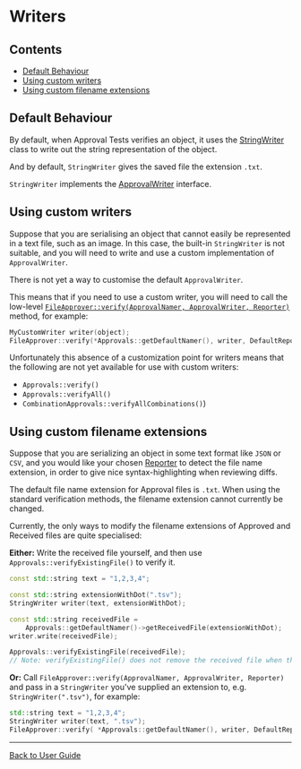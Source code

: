 <!--
GENERATED FILE - DO NOT EDIT
This file was generated by [MarkdownSnippets](https://github.com/SimonCropp/MarkdownSnippets).
Source File: /doc/mdsource/Writers.source.md
To change this file edit the source file and then execute ./run_markdown_templates.sh.
-->

<a id="top"></a>

# Writers

<!-- toc -->
## Contents

  * [Default Behaviour](#default-behaviour)
  * [Using custom writers](#using-custom-writers)
  * [Using custom filename extensions](#using-custom-filename-extensions)
<!-- endtoc -->


## Default Behaviour

By default, when Approval Tests verifies an object, it uses the [StringWriter](https://github.com/approvals/ApprovalTests.cpp/blob/master/ApprovalTests/writers/StringWriter.h) class to write out the string representation of the object.

And by default, `StringWriter` gives the saved file the extension `.txt`. 

`StringWriter` implements the [ApprovalWriter](https://github.com/approvals/ApprovalTests.cpp/blob/master/ApprovalTests/core/ApprovalWriter.h) interface.

## Using custom writers

Suppose that you are serialising an object that cannot easily be represented in a text file, such as an image. In this case, the built-in `StringWriter` is not suitable, and you will need to write and use a custom implementation of `ApprovalWriter`. 

There is not yet a way to customise the default `ApprovalWriter`.

This means that if you need to use a custom writer, you will need to call the low-level [`FileApprover::verify(ApprovalNamer, ApprovalWriter, Reporter)`](https://github.com/approvals/ApprovalTests.cpp/blob/master/ApprovalTests/core/FileApprover.h)
method, for example:

<!-- todo: Clare has shelved example code for this - which can be committed after expected, conflicting pull-requests are merged. -->

```cpp
MyCustomWriter writer(object);
FileApprover::verify(*Approvals::getDefaultNamer(), writer, DefaultReporter());
```

Unfortunately this absence of a customization point for writers means that the following are not yet available for use with custom writers:

* `Approvals::verify()`
* `Approvals::verifyAll()`
* `CombinationApprovals::verifyAllCombinations()`)

## Using custom filename extensions

Suppose that you are serializing an object in some text format like `JSON` or `CSV`, and you would like your chosen [Reporter](/doc/Reporters.md#top) to detect the file name extension, in order to give nice syntax-highlighting when reviewing diffs.

The default file name extension for Approval files is `.txt`. When using the standard verification methods, the filename extension cannot currently be changed.

<!-- todo: Clare has shelved example code for these - which can be committed after expected, conflicting pull-requests are merged. -->

Currently, the only ways to modify the filename extensions of Approved and Received files are quite specialised:

**Either:** Write the received file yourself, and then use `Approvals::verifyExistingFile()` to verify it.

```cpp
const std::string text = "1,2,3,4";

const std::string extensionWithDot(".tsv");
StringWriter writer(text, extensionWithDot);

const std::string receivedFile =
    Approvals::getDefaultNamer()->getReceivedFile(extensionWithDot);
writer.write(receivedFile);

Approvals::verifyExistingFile(receivedFile);
// Note: verifyExistingFile() does not remove the received file when the test passes
```

**Or:** Call `FileApprover::verify(ApprovalNamer, ApprovalWriter, Reporter)` and pass in a `StringWriter` you've supplied an extension to, e.g. `StringWriter(".tsv")`, for example:

```cpp
std::string text = "1,2,3,4";
StringWriter writer(text, ".tsv");
FileApprover::verify( *Approvals::getDefaultNamer(), writer, DefaultReporter() );
```

---

[Back to User Guide](/doc/README.md#top)
